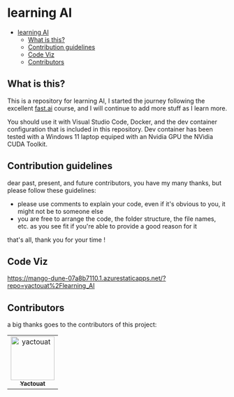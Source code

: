 # learning AI

- [learning AI](#learning-ai)
  - [What is this?](#what-is-this)
  - [Contribution guidelines](#contribution-guidelines)
  - [Code Viz](#code-viz)
  - [Contributors](#contributors)

## What is this?

This is a repository for learning AI, I started the journey following the excellent [fast.ai](https://course.fast.ai/) course, and I will continue to add more stuff as I learn more.

You should use it with Visual Studio Code, Docker, and the dev container configuration that is included in this repository. Dev container has been tested with a Windows 11 laptop equiped with an Nvidia GPU the NVidia CUDA Toolkit.

## Contribution guidelines

dear past, present, and future contributors, you have my many thanks, but please follow these guidelines:

- please use comments to explain your code, even if it's obvious to you, it might not be to someone else
- you are free to arrange the code, the folder structure, the file names, etc. as you see fit if you're able to provide a good reason for it

that's all, thank you for your time !

## Code Viz

<https://mango-dune-07a8b7110.1.azurestaticapps.net/?repo=yactouat%2Flearning_AI>

## Contributors

a big thanks goes to the contributors of this project:

<table>
<tbody>
    <tr>
        <td align="center"><a href="https://github.com/yactouat"><img src="https://avatars.githubusercontent.com/u/37403808?v=4" width="100px;" alt="yactouat"/><br /><sub><b>Yactouat</b></sub></a><br /><a href="https://github.com/yactouat"></td>
    </tr>
</tbody>
</table>
